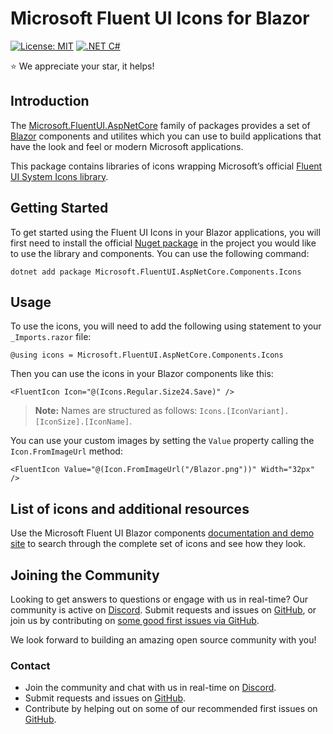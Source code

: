 # Microsoft Fluent UI Icons for Blazor

[![License: MIT](https://img.shields.io/badge/License-MIT-yellow.svg)](https://opensource.org/licenses/MIT)
[![.NET C#](https://img.shields.io/badge/.NET-C%23-blue)](https://docs.microsoft.com/en-us/dotnet/csharp/)

:star:  We appreciate your star, it helps!

## Introduction

The [Microsoft.FluentUI.AspNetCore](https://github.com/microsoft/fluentui-blazor) family of packages provides
a set of [Blazor](https://blazor.net) components and utilites which you can use to build applications
that have the look and feel or modern Microsoft applications.

This package contains libraries of icons wrapping Microsoft’s official [Fluent UI System Icons library](https://github.com/microsoft/fluentui-system-icons).

## Getting Started

To get started using the Fluent UI Icons in your Blazor applications, you will first need 
to install the official [Nuget package](https://www.nuget.org/packages/Microsoft.FluentUI.AspNetCore.Components.Icons/)
in the project you would like to use the library and components. You can use the following command:

```shell
dotnet add package Microsoft.FluentUI.AspNetCore.Components.Icons
```

## Usage

To use the icons, you will need to add the following using statement to your `_Imports.razor` file:

```razor
@using icons = Microsoft.FluentUI.AspNetCore.Components.Icons
```

Then you can use the icons in your Blazor components like this:

```razor
<FluentIcon Icon="@(Icons.Regular.Size24.Save)" />
```

> **Note:** Names are structured as follows: `Icons.[IconVariant].[IconSize].[IconName]`.

You can use your custom images by setting the `Value` property calling the `Icon.FromImageUrl` method:

```razor
<FluentIcon Value="@(Icon.FromImageUrl("/Blazor.png"))" Width="32px" />
```

## List of icons and additional resources

Use the Microsoft Fluent UI Blazor components [documentation and demo site](https://www.fluentui-blazor.net) to search through the complete set of icons and see how they look.


## Joining the Community

Looking to get answers to questions or engage with us in real-time? Our community is  active on [Discord](https://discord.gg/FcSNfg4). Submit requests 
and issues on [GitHub](https://github.com/microsoft/blazor-fluentui/issues/new/choose), or join us by contributing on [some good first issues via GitHub](https://github.com/microsoft/fluentui-blazor/labels/community:good-first-issue).

We look forward to building an amazing open source community with you!

### Contact

* Join the community and chat with us in real-time on [Discord](https://discord.gg/FcSNfg4).
* Submit requests and issues on [GitHub](https://github.com/microsoft/fluentui-blazor/issues/new/choose).
* Contribute by helping out on some of our recommended first issues on [GitHub](https://github.com/microsoft/fluentui-blazor/labels/community:good-first-issue).

